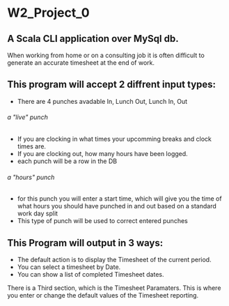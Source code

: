 # W2_Project_0
## A Scala CLI application over MySql db.
When working from home or on a consulting job it is often difficult to generate an accurate timesheet at the end of work. 

## This program will accept 2 diffrent input types:
- There are 4 punches avadable In, Lunch Out, Lunch In, Out

###### a "live" punch 
- If you are clocking in what times your upcomming breaks and clock times are.
- If you are clocking out, how many hours have been logged.
- each punch will be a row in the DB

###### a "hours" punch
- for this punch you will enter a start time, which will give you the time of what hours you should have punched in and out based on a standard work day split
- This type of punch will be used to correct entered punches

## This Program will output in 3 ways:
- The default action is to display the Timesheet of the current period.
- You can select a timesheet by Date.
- You can show a list of completed Timesheet dates.

There is a Third section, which is the Timesheet Paramaters. This is where you enter or change the default values of the Timesheet reporting.

